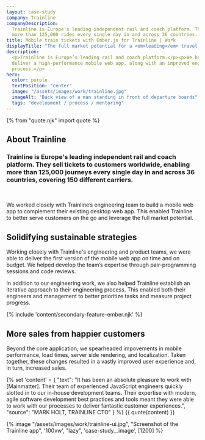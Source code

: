 ```yaml
---
layout: case-study
company: Trainline
companyDescription:
  Trainline is Europe's leading independent rail and coach platform. They serve
  more than 125,000 rides every single day in and across 36 countries.
title: Mobile train tickets with Ember.js for Trainline | Work
displayTitle: "The full market potential for a <em>leading</em> travel platform"
description:
  <p>Trainline is Europe’s leading rail and coach platform.</p><p>We helped them
  deliver a high-performance mobile web app, along with an improved engineering
  process.</p>
hero:
  color: purple
  textPosition: "center"
  image: "/assets/images/work/trainline.jpg"
  imageAlt: "Back view of a man standing in front of departure boards"
  tags: "development / process / mentoring"
---
```


{% from "quote.njk" import quote %}

<div class="case-study__section">
  <h2 class="case-study__heading h5">About Trainline</h2>
  <div class="case-study__text">
    <h3 class="h4">Trainline is Europe's leading independent rail and coach platform. They sell tickets to customers worldwide, enabling more than 125,000 journeys every single day in and across 36 countries, covering 150 different carriers.</h3><br>
    <p>We worked closely with Trainline’s engineering team to build a mobile web app to complement their existing desktop web app. This enabled Trainline to better serve customers on the go and leverage the full market potential.</p>
  </div>
</div>

<div class="case-study__section">
  <h2 class="case-study__heading h5">Solidifying sustainable strategies</h2>
  <div class="case-study__text">
    <p>Working closely with Trainline's engineering and product teams, we were able to deliver the first version of the mobile web app on time and on budget. We helped develop the team’s expertise through pair-programming sessions and code reviews.</p>
    <p>In addition to our engineering work, we also helped Trainline establish an iterative approach to their engineering process. This enabled both their engineers and management to better prioritize tasks and measure project progress.</p>
  </div>
</div>

{% include 'content/secondary-feature-ember.njk' %}

<div class="case-study__section">
  <h2 class="case-study__heading h5">More sales from happier customers</h2>
  <div class="case-study__text">
    <p>Beyond the core application, we spearheaded impovements in mobile performance, load times, server side rendering, and localization. Taken together, these changes resulted in a vastly improved user experience and, in turn, increased sales.</p>
  </div>
</div>

{% set 'content' = {
  "text": "It has been an absolute pleasure to work with [Mainmatter]. Their team of experienced JavaScript engineers quickly slotted in to our in-house development teams. Their expertise with modern, agile software development best practices and tools meant they were able to work with our processes to deliver fantastic customer experiences.",
  "source": "MARK HOLT, TRAINLINE CTO"
} %} {{ quote(content) }}

<div class="case-study__image-wrapper">
  {% image "/assets/images/work/trainline-ui.jpg", "Screenshot of the Trainline app", '100vw', "lazy", 'case-study__image', [1200] %}
</div>

